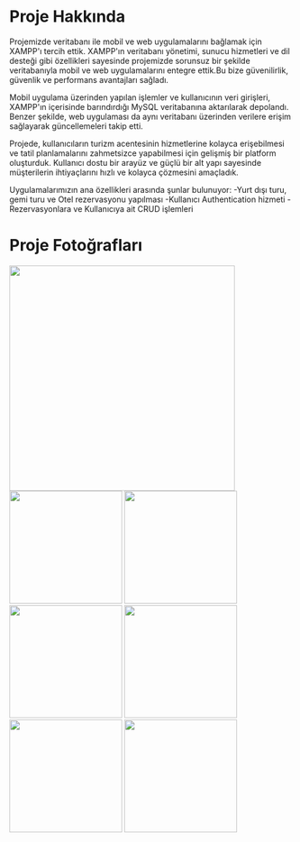 <h1>Proje Hakkında</h1>
<p>Projemizde veritabanı ile mobil ve web uygulamalarını bağlamak için XAMPP'ı tercih ettik. XAMPP'ın veritabanı yönetimi, sunucu hizmetleri ve dil desteği gibi özellikleri sayesinde projemizde sorunsuz bir şekilde veritabanıyla mobil ve web uygulamalarını entegre ettik.Bu bize güvenilirlik, güvenlik ve performans avantajları sağladı.</p>
<p>Mobil uygulama üzerinden yapılan işlemler ve kullanıcının veri girişleri, XAMPP'ın içerisinde barındırdığı MySQL veritabanına aktarılarak depolandı. Benzer şekilde, web uygulaması da aynı veritabanı üzerinden verilere erişim sağlayarak güncellemeleri takip etti.</p>
<p>Projede, kullanıcıların turizm acentesinin hizmetlerine kolayca erişebilmesi ve tatil planlamalarını zahmetsizce yapabilmesi için gelişmiş bir platform oluşturduk. Kullanıcı dostu bir arayüz ve güçlü bir alt yapı sayesinde müşterilerin ihtiyaçlarını hızlı ve kolayca çözmesini amaçladık.</p>
<p>Uygulamalarımızın ana özellikleri arasında şunlar bulunuyor:
 -Yurt dışı turu, gemi turu ve Otel rezervasyonu yapılması
 -Kullanıcı Authentication hizmeti
 -Rezervasyonlara ve Kullanıcıya ait CRUD işlemleri</p>

 <h1>Proje Fotoğrafları</h1>
 <img src="https://github.com/user-attachments/assets/8acfa1da-56b4-4cde-b922-62825a612a99" width="400" height="400">
 <img src="https://github.com/user-attachments/assets/591fbf91-7c84-4714-8b95-f4eeb7ccc3f9" width="200">
 <img src="https://github.com/user-attachments/assets/db00d2dd-58d6-4f48-8dc4-f49bf4082a78" width="200">
 <img src="https://github.com/user-attachments/assets/0abded82-eada-42ef-99a9-403f22093bd6" width="200">
 <img src="https://github.com/user-attachments/assets/a208e0ea-3f6f-48dc-a272-5b89418ba24e" width="200">
 <img src="https://github.com/user-attachments/assets/ee441fd1-e5c0-4b09-adb2-8e63942add85" width="200">
 <img src="https://github.com/user-attachments/assets/85b2539e-2078-4b09-8162-50ddaa923cff" width="200">
